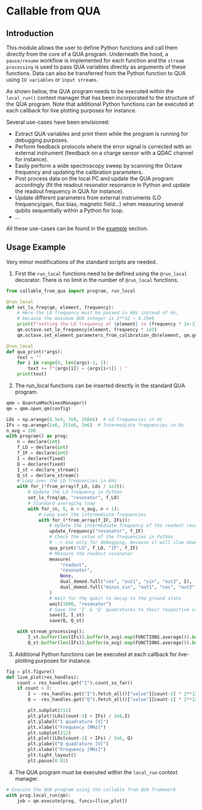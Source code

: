 # Callable from QUA

## Introduction

This module allows the user to define Python functions and call them directly from the core of a QUA program. 
Underneath the hood, a `pause/resume` workflow is implemented for each function and the `stream processing` is used to pass QUA variables directly as arguments of these functions.
Data can also be transferred from the Python function to QUA using `IO variables` or `input streams`.

As shown below, the QUA program needs to be executed within the `local_run()` context manager that has been incorporated to the structure of the QUA program. 
Note that additional Python functions can be executed at each callback for live plotting purposes for instance.

Several use-cases have been envisioned:
* Extract QUA variables and print them while the program is running for debugging purposes.
* Perform feedback protocols where the error signal is corrected with an external instrument (feedback on a charge sensor with a QDAC channel for instance).
* Easily perform a wide spectroscopy sweep by scanning the Octave frequency and updating the calibration parameters.
* Post process data on the local PC and update the QUA program accordingly (fit the readout resonator resonance in Python and update the readout frequency in QUA for instance).
* Update different parameters from external instruments (LO frequency/gain, flux bias, magnetic field...) when measuring several qubits sequentially within a Python for loop.
* ...

All these use-cases can be found in the [example](../../../examples/Callable_from_qua) section.

## Usage Example
Very minor modifications of the standard scripts are needed.
1. First the `run_local` functions need to be defined using the `@run_local` decorator. There is no limit in the number of `@run_local` functions.
```python
from callable_from_qua import program, run_local

@run_local
def set_lo_freq(qm, element, frequency):
    # Here the LO frequency must be passed in kHz instead of Hz, 
    # because the maximum QUA integer is 2**32 ~ 4.29e9
    print(f"setting the LO frequency of {element} to {frequency * 1e-3} GHz")
    qm.octave.set_lo_frequency(element, frequency * 1e3)
    qm.octave.set_element_parameters_from_calibration_db(element, qm.get_running_job())

@run_local
def qua_print(*args):
    text = ""
    for i in range(0, len(args)-1, 2):
        text += f"{args[i]} = {args[i+1]} | "
    print(text)
```
2. The run_local functions can be inserted directly in the standard QUA program.
```python
qmm = QuantumMachinesManager()
qm = qmm.open_qm(config)

LOs = np.arange(4.5e9, 7e9, 250e6)  # LO frequencies in Hz
IFs = np.arange(1e6, 251e6, 2e6)  # Intermediate frequencies in Hz
n_avg = 100
with program() as prog:
    n = declare(int)
    f_LO = declare(int)
    f_IF = declare(int)
    I = declare(fixed)
    Q = declare(fixed)
    I_st = declare_stream()
    Q_st = declare_stream()
    # Loop over the LO frequencies in kHz
    with for_(*from_array(f_LO, LOs / 1e3)):
        # Update the LO frequency in Python
        set_lo_freq(qm, "resonator", f_LO)
        # Standard averaging loop
        with for_(n, 0, n < n_avg, n + 1):
            # Loop over the intermediate frequencies
            with for_(*from_array(f_IF, IFs)):
                # Update the intermediate frequency of the readout resonator
                update_frequency("resonator", f_IF)
                # Check the value of the frequencies in Python
                # --> Use only for debugging, because it will slow down the sequence
                qua_print("LO", f_LO, "IF", f_IF)  
                # Measure the readout resonator
                measure(
                    "readout",
                    "resonator",
                    None,
                    dual_demod.full("cos", "out1", "sin", "out2", I),
                    dual_demod.full("minus_sin", "out1", "cos", "out2", Q),
                )
                # Wait for the qubit to decay to the ground state
                wait(1000, "resonator")
                # Save the 'I' & 'Q' quadratures to their respective streams
                save(I, I_st)
                save(Q, Q_st)

    with stream_processing():
        I_st.buffer(len(IFs)).buffer(n_avg).map(FUNCTIONS.average()).buffer(len(LOs)).save("I")
        Q_st.buffer(len(IFs)).buffer(n_avg).map(FUNCTIONS.average()).buffer(len(LOs)).save("Q")
```
3. Additional Python functions can be executed at each callback for live-plotting purposes for instance.
```python
fig = plt.figure()
def live_plot(res_handles):
    count = res_handles.get("I").count_so_far()
    if count > 0:
        I = -res_handles.get("I").fetch_all()["value"][count-1] * 2**12 / readout_len
        Q = -res_handles.get("Q").fetch_all()["value"][count-1] * 2**12 / readout_len

        plt.subplot(211)
        plt.plot((LOs[count-1] + IFs) / 1e6,I)
        plt.ylabel("I quadrature [V]")
        plt.xlabel("Frequency [MHz]")
        plt.subplot(212)
        plt.plot((LOs[count-1] + IFs) / 1e6, Q)
        plt.ylabel("Q quadrature [V]")
        plt.xlabel("Frequency [MHz]")
        plt.tight_layout()
        plt.pause(0.01)
```
4. The QUA program must be executed within the `local_run` context manager.

```python
# Execute the QUA program using the callable from QUA framework
with prog.local_run(qm):
    job = qm.execute(prog, funcs=[live_plot])
```




